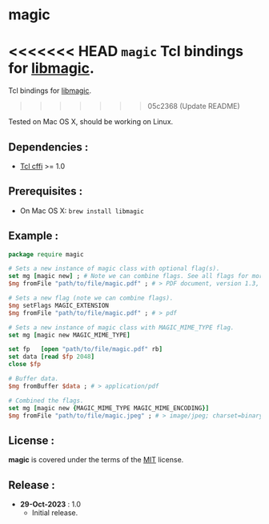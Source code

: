 magic
================
<<<<<<< HEAD
`magic` Tcl bindings for [libmagic](https://manned.org/libmagic.3).   
=======
Tcl bindings for [libmagic](https://manned.org/libmagic.3).   
>>>>>>> 05c2368 (Update README)

Tested on Mac OS X, should be working on Linux.

Dependencies :
-------------------------
- [Tcl cffi](https://cffi.magicsplat.com) >= 1.0

Prerequisites :
-------------------------
- On Mac OS X: `brew install libmagic`

Example :
-------------------------
```tcl
package require magic

# Sets a new instance of magic class with optional flag(s).
set mg [magic new] ; # Note we can combine flags. See all flags for more info. Default flag 'MAGIC_NONE'
$mg fromFile "path/to/file/magic.pdf" ; # > PDF document, version 1.3, 1 page(s)

# Sets a new flag (note we can combine flags).
$mg setFlags MAGIC_EXTENSION
$mg fromFile "path/to/file/magic.pdf" ; # > pdf

# Sets a new instance of magic class with MAGIC_MIME_TYPE flag.
set mg [magic new MAGIC_MIME_TYPE]

set fp   [open "path/to/file/magic.pdf" rb]
set data [read $fp 2048]
close $fp

# Buffer data.
$mg fromBuffer $data ; # > application/pdf

# Combined the flags.
set mg [magic new {MAGIC_MIME_TYPE MAGIC_MIME_ENCODING}]
$mg fromFile "path/to/file/magic.jpeg" ; # > image/jpeg; charset=binary
```

License :
-------------------------
**magic** is covered under the terms of the [MIT](LICENSE) license.

Release :
-------------------------
*  **29-Oct-2023** : 1.0
    - Initial release.